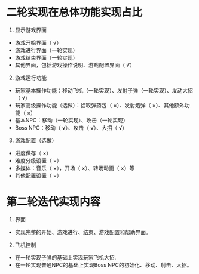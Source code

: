 # 二轮实现在总体功能实现占比
1. 显示游戏界面
- 游戏开始界面（ √）
- 游戏进行界面（一轮实现）
- 游戏结束界面（一轮实现）
- 其他界面，包括游戏操作说明、游戏配置界面（ √）
2. 游戏运行功能
- 玩家基本操作功能：移动飞机（一轮实现）、发射子弹（一轮实现）、发动大招（ √）
- 玩家高级操作功能（选做）：拾取弹药包（ ×）、发射炮弹（ ×）、其他额外功能（ ×）
- 基本NPC：移动（一轮实现）、攻击（一轮实现）
- Boss NPC：移动（ √）、攻击（ √）、大招（ √）
3. 游戏配置（选做）
- 进度保存（ ×）
- 难度分级设置（ ×）
- 多媒体：音乐（ ×），开场（ ×）、转场动画（ ×）等
- 其他配置设置（ ×）

# 第二轮迭代实现内容
1. 界面
- 实现完整的开始、游戏进行、结束、游戏配置和帮助界面。
2. 飞机控制
- 在一轮实现子弹的基础上实现玩家飞机大招.
- 在一轮实现普通NPC的基础上实现Boss NPC的初始化、移动、射击、大招。
